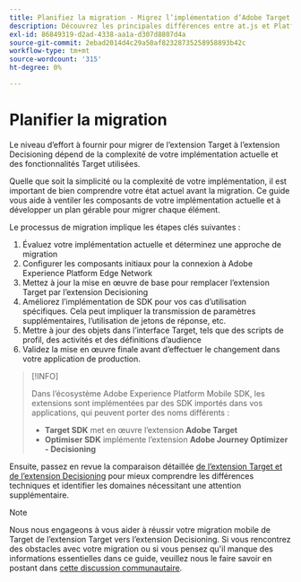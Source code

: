 ```yaml
---
title: Planifiez la migration - Migrez l’implémentation d’Adobe Target dans votre application mobile vers l’extension Adobe Journey Optimizer - Decisioning
description: Découvrez les principales différences entre at.js et Platform Web SDK et comment planifier vos efforts de migration.
exl-id: 86849319-d2ad-4338-aa1a-d307d8807d4a
source-git-commit: 2ebad2014d4c29a50af82328735258958893b42c
workflow-type: tm+mt
source-wordcount: '315'
ht-degree: 0%

---
```


# Planifier la migration

Le niveau d’effort à fournir pour migrer de l’extension Target à l’extension Decisioning dépend de la complexité de votre implémentation actuelle et des fonctionnalités Target utilisées.

Quelle que soit la simplicité ou la complexité de votre implémentation, il est important de bien comprendre votre état actuel avant la migration. Ce guide vous aide à ventiler les composants de votre implémentation actuelle et à développer un plan gérable pour migrer chaque élément.

Le processus de migration implique les étapes clés suivantes :

1. Évaluez votre implémentation actuelle et déterminez une approche de migration
1. Configurer les composants initiaux pour la connexion à Adobe Experience Platform Edge Network
1. Mettez à jour la mise en œuvre de base pour remplacer l’extension Target par l’extension Decisioning
1. Améliorez l’implémentation de SDK pour vos cas d’utilisation spécifiques. Cela peut impliquer la transmission de paramètres supplémentaires, l’utilisation de jetons de réponse, etc.
1. Mettre à jour des objets dans l’interface Target, tels que des scripts de profil, des activités et des définitions d’audience
1. Validez la mise en œuvre finale avant d’effectuer le changement dans votre application de production.

>[!INFO]
>
>Dans l’écosystème Adobe Experience Platform Mobile SDK, les extensions sont implémentées par des SDK importés dans vos applications, qui peuvent porter des noms différents :
>
> * **Target SDK** met en œuvre l’extension **Adobe Target**
> * **Optimiser SDK** implémente l’extension **Adobe Journey Optimizer - Decisioning**


Ensuite, passez en revue la comparaison détaillée [de l’extension Target et de l’extension Decisioning](detailed-comparison.md) pour mieux comprendre les différences techniques et identifier les domaines nécessitant une attention supplémentaire.

>[!NOTE]
>
>Nous nous engageons à vous aider à réussir votre migration mobile de Target de l’extension Target vers l’extension Decisioning. Si vous rencontrez des obstacles avec votre migration ou si vous pensez qu&#39;il manque des informations essentielles dans ce guide, veuillez nous le faire savoir en postant dans [cette discussion communautaire](https://experienceleaguecommunities.adobe.com/t5/adobe-experience-platform-data/tutorial-discussion-migrate-adobe-target-to-mobile-sdk-on-edge/m-p/747484#M625).
